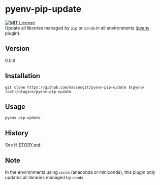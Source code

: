 # pyenv-pip-update

[![MIT License](http://img.shields.io/badge/license-MIT-blue.svg?style=flat)](LICENSE.txt)  
Update all libraries managed by `pip` or `conda` in all environments ([pyenv](https://github.com/pyenv/pyenv) plugin).

## Version

0.0.6

## Installation

    git clone https://github.com/massongit/pyenv-pip-update $(pyenv root)/plugins/pyenv-pip-update

## Usage

    pyenv pip-update

## History

See [HISTORY.md](HISTORY.md)

## Note

In the environments using `conda` (anaconda or miniconda), this plugin only updates all libraries managed by `conda`.
